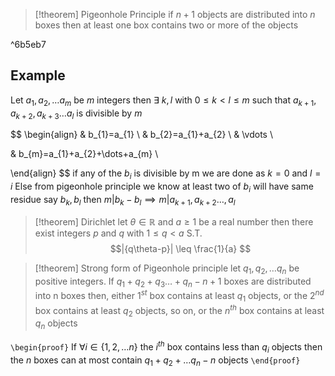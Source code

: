 >[!theorem] Pigeonhole Principle
if $n+1$ objects are distributed into $n$ boxes then at least one box contains two or more of the objects

^6b5eb7

## Example 
Let $a_{1},a_{2},\dots a_{m}$ be $m$ integers 
then $\exists \ k,l$ with $0\leq k<l\leq m$ such that 
$a_{k+1},a_{k+2},a_{k+3}\dots a_{l}$ is divisible by $m$

$$
\begin{align}
 & b_{1}=a_{1} \\
 & b_{2}=a_{1}+a_{2} \\ 
 & \vdots \\

 & b_{m}=a_{1}+a_{2}+\dots+a_{m} \\

\end{align}
$$
if any of the $b_{i }$ is divisible by m we are done as $k=0$ and $l=i$
Else from pigeonhole principle we know at least two of $b_{i}$ will have same residue say $b_{k},b_{l}$
then $m|b_{k}-b_{l} \implies m|a_{k+1},a_{k+2}\dots,a_{l}$

>[!theorem] Dirichlet
>let $\theta \in \mathbb{R}$ and $a\geq 1$ be a real number then there exist integers $p$ and $q$ with $1\leq q<a$ S.T.
> $$|{q\theta-p}| \leq \frac{1}{a}
> $$

>[!theorem] Strong form of Pigeonhole principle
>let $q_{1},q_{2},\dots q_{n}$ be positive integers. If $q_{1}+q_{2}+q_{3}\dots+q_{n} -n+1$ boxes are distributed into n boxes then,
>either $1^{st}$ box contains at least $q_{1}$ objects,
>or  the $2^{nd}$ box contains at least $q_{2}$ objects,
>so on,
>or the  $n^{th}$ box contains at least $q_n$ objects

`\begin{proof}`
If $\forall i \in \left\{ 1,2,\dots n \right\}$ the $i^{th}$ box contains less than $q_{i}$ objects then the $n$ boxes can at most contain $q_{1}+q_{2}+\dots q_{n}-n$ objects
`\end{proof}`
